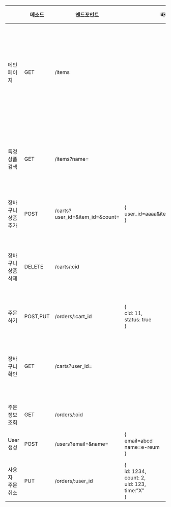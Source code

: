 ||메소드|엔드포인트|바디 예제|성공시 응답 예제|
|------|------|-------|-------|-------|
|메인 페이지|GET|/items||\{pid: 1234,</br>name: "item1",</br>price: 3000</br>\},</br>\{pid: 1235,</br>name: “item2”,</br>price: 4000</br>\},</br>\{pid: 1236,</br>name: “item3”,</br>price: 5000</br>\}|
|특정 상품 검색|GET|/items?name=||\{</br>_id: savd8s9a7v8</br>name: 상품1</br>price: 30000</br>discription: 설명</br>image: a.png</br>inven_count: 50</br>\}|
|장바구니</br>상품 추가|POST|/carts?user_id=&item_id=&count=|\{</br>user_id=aaaa&item_id=bbbb&count=3</br>\}|\{</br> cart_id: 1234</br>item_id: bbbb</br>count 3</br>\}|
|장바구니</br>상품 삭제|DELETE|/carts/:cid||\{</br>_id: savd8s9a7v8</br>cid: 10</br>item_id: baivjdsivj915</br>user_id: 29unvu1892u</br>count: 3</br>status: false</br>\}|
|주문하기|POST,PUT|/orders/:cart_id|\{</br>cid: 11, </br>status: true</br>\}|\{</br>oid: 13</br>\}|
|장바구니</br>확인|GET|/carts?user_id=||\{</br>_id: savd8s9a7v8</br>cid: 10</br>item_id: baivjdsivj915</br>user_id: 29unvu1892u</br>count: 3</br>status: false</br>\}|
|주문 정보</br>조회|GET|/orders/:oid||\{</br>oid: 12</br>\}|
|User 생성|POST|/users?email=&name=|\{</br>email=abcd</br>name=e-reum</br>\}|\{</br>email=abcd</br>name=e-reum</br>\}|
|사용자</br>주문 취소|PUT|/orders/:user_id|\{</br>id: 1234,</br>count: 2,</br>uid: 123,</br>time:”X”</br>\}|\{</br>name: “ab”,</br>user_id: “aaaa”,</br>time: “X”</br>\}|